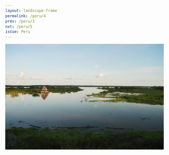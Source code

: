```yaml
---
layout: landscape-frame
permalink: /peru/4
prev: /peru/3
nxt: /peru/5
issue: Peru
---
```

![Iquitos](/images/peru/iquitos.jpg)